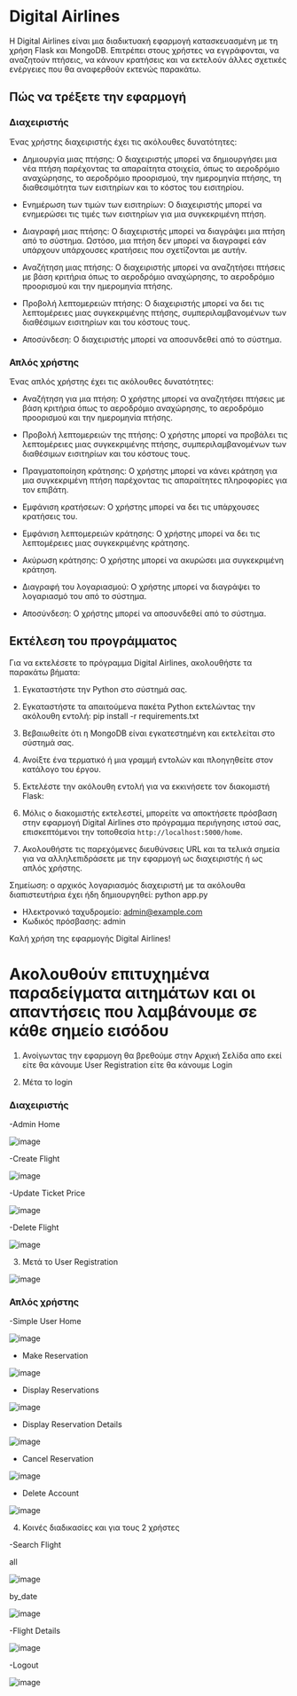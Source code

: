 # Digital Airlines

Η Digital Airlines είναι μια διαδικτυακή εφαρμογή κατασκευασμένη με τη χρήση Flask και MongoDB. Επιτρέπει στους χρήστες να εγγράφονται, να αναζητούν πτήσεις, να κάνουν κρατήσεις και να εκτελούν άλλες σχετικές ενέργειες που θα αναφερθούν εκτενώς παρακάτω.

## Πώς να τρέξετε την εφαρμογή 

### Διαχειριστής

Ένας χρήστης διαχειριστής έχει τις ακόλουθες δυνατότητες:

- Δημιουργία μιας πτήσης: Ο διαχειριστής μπορεί να δημιουργήσει μια νέα πτήση παρέχοντας τα απαραίτητα στοιχεία, όπως το αεροδρόμιο αναχώρησης, το αεροδρόμιο προορισμού, την ημερομηνία πτήσης, τη διαθεσιμότητα των εισιτηρίων και το κόστος του εισιτηρίου.

- Ενημέρωση των τιμών των εισιτηρίων: Ο διαχειριστής μπορεί να ενημερώσει τις τιμές των εισιτηρίων για μια συγκεκριμένη πτήση.

- Διαγραφή μιας πτήσης: Ο διαχειριστής μπορεί να διαγράψει μια πτήση από το σύστημα. Ωστόσο, μια πτήση δεν μπορεί να διαγραφεί εάν υπάρχουν υπάρχουσες κρατήσεις που σχετίζονται με αυτήν.

- Αναζήτηση μιας πτήσης: Ο διαχειριστής μπορεί να αναζητήσει πτήσεις με βάση κριτήρια όπως το αεροδρόμιο αναχώρησης, το αεροδρόμιο προορισμού και την ημερομηνία πτήσης.

- Προβολή λεπτομερειών πτήσης: Ο διαχειριστής μπορεί να δει τις λεπτομέρειες μιας συγκεκριμένης πτήσης, συμπεριλαμβανομένων των διαθέσιμων εισιτηρίων και του κόστους τους.

- Αποσύνδεση: Ο διαχειριστής μπορεί να αποσυνδεθεί από το σύστημα.

### Απλός χρήστης

Ένας απλός χρήστης έχει τις ακόλουθες δυνατότητες:

- Αναζήτηση για μια πτήση: Ο χρήστης μπορεί να αναζητήσει πτήσεις με βάση κριτήρια όπως το αεροδρόμιο αναχώρησης, το αεροδρόμιο προορισμού και την ημερομηνία πτήσης.

- Προβολή λεπτομερειών της πτήσης: Ο χρήστης μπορεί να προβάλει τις λεπτομέρειες μιας συγκεκριμένης πτήσης, συμπεριλαμβανομένων των διαθέσιμων εισιτηρίων και του κόστους τους.

- Πραγματοποίηση κράτησης: Ο χρήστης μπορεί να κάνει κράτηση για μια συγκεκριμένη πτήση παρέχοντας τις απαραίτητες πληροφορίες για τον επιβάτη.

- Εμφάνιση κρατήσεων: Ο χρήστης μπορεί να δει τις υπάρχουσες κρατήσεις του.

- Εμφάνιση λεπτομερειών κράτησης: Ο χρήστης μπορεί να δει τις λεπτομέρειες μιας συγκεκριμένης κράτησης.

- Ακύρωση κράτησης: Ο χρήστης μπορεί να ακυρώσει μια συγκεκριμένη κράτηση.

- Διαγραφή του λογαριασμού: Ο χρήστης μπορεί να διαγράψει το λογαριασμό του από το σύστημα.

- Αποσύνδεση: Ο χρήστης μπορεί να αποσυνδεθεί από το σύστημα.

## Εκτέλεση του προγράμματος

Για να εκτελέσετε το πρόγραμμα Digital Airlines, ακολουθήστε τα παρακάτω βήματα:

1. Εγκαταστήστε την Python στο σύστημά σας.

2. Εγκαταστήστε τα απαιτούμενα πακέτα Python εκτελώντας την ακόλουθη εντολή: pip install -r requirements.txt

3. Βεβαιωθείτε ότι η MongoDB είναι εγκατεστημένη και εκτελείται στο σύστημά σας.

4. Ανοίξτε ένα τερματικό ή μια γραμμή εντολών και πλοηγηθείτε στον κατάλογο του έργου.

5. Εκτελέστε την ακόλουθη εντολή για να εκκινήσετε τον διακομιστή Flask:

6. Μόλις ο διακομιστής εκτελεστεί, μπορείτε να αποκτήσετε πρόσβαση στην εφαρμογή Digital Airlines στο πρόγραμμα περιήγησης ιστού σας, επισκεπτόμενοι την τοποθεσία `http://localhost:5000/home`.

7. Ακολουθήστε τις παρεχόμενες διευθύνσεις URL και τα τελικά σημεία για να αλληλεπιδράσετε με την εφαρμογή ως διαχειριστής ή ως απλός χρήστης.

Σημείωση: ο αρχικός λογαριασμός διαχειριστή με τα ακόλουθα διαπιστευτήρια έχει ήδη δημιουργηθεί: python app.py

- Ηλεκτρονικό ταχυδρομείο: admin@example.com
- Κωδικός πρόσβασης: admin

Καλή χρήση της εφαρμογής Digital Airlines!

# Ακολουθούν επιτυχημένα παραδείγματα αιτημάτων και οι απαντήσεις που λαμβάνουμε σε κάθε σημείο εισόδου

1. Ανοίγωντας την εφαρμογη θα βρεθούμε στην Αρχική Σελίδα απο εκεί είτε θα κάνουμε User Registration είτε θα κάνουμε Login





2. Μέτα το login
   
### Διαχειριστής

-Admin Home

![image](https://github.com/nenikolaidis/YpoxreotikiErgasia23_e20113_Nikolaidis_Nearchos/assets/129533209/e44231c1-d47b-410e-a7d8-f6a076794fe0)

-Create Flight

![image](https://github.com/nenikolaidis/YpoxreotikiErgasia23_e20113_Nikolaidis_Nearchos/assets/129533209/fd1bb2f2-5580-412e-ae73-450eba72da9f)

-Update Ticket Price

![image](https://github.com/nenikolaidis/YpoxreotikiErgasia23_e20113_Nikolaidis_Nearchos/assets/129533209/dc021bcd-c7d8-452a-ac5b-d4b235f28963)

-Delete Flight

![image](https://github.com/nenikolaidis/YpoxreotikiErgasia23_e20113_Nikolaidis_Nearchos/assets/129533209/1f4ec61a-2c3e-4fcc-99dd-03405c830eb5)

3. Μετά το User Registration

![image](https://github.com/nenikolaidis/YpoxreotikiErgasia23_e20113_Nikolaidis_Nearchos/assets/129533209/cc9de386-c76f-45be-a3c8-7093733bd68c)


### Απλός χρήστης

-Simple User Home

![image](https://github.com/nenikolaidis/YpoxreotikiErgasia23_e20113_Nikolaidis_Nearchos/assets/129533209/51650538-9902-4f79-8cec-0c58055759c0)

- Make Reservation

![image](https://github.com/nenikolaidis/YpoxreotikiErgasia23_e20113_Nikolaidis_Nearchos/assets/129533209/db6ca3e8-1365-4744-9ce3-24a41b800830)

- Display Reservations

![image](https://github.com/nenikolaidis/YpoxreotikiErgasia23_e20113_Nikolaidis_Nearchos/assets/129533209/9a2b5bb1-893c-43fe-a37f-cbd3781cfb60)

-  Display Reservation Details
  
![image](https://github.com/nenikolaidis/YpoxreotikiErgasia23_e20113_Nikolaidis_Nearchos/assets/129533209/b6bceb3a-eafe-488a-abd4-d93e004ab7f1)

-  Cancel Reservation

![image](https://github.com/nenikolaidis/YpoxreotikiErgasia23_e20113_Nikolaidis_Nearchos/assets/129533209/5daab495-02a1-429f-b234-8aa6ce27aefb)

-  Delete Account

![image](https://github.com/nenikolaidis/YpoxreotikiErgasia23_e20113_Nikolaidis_Nearchos/assets/129533209/6d1ba60a-c860-4567-a909-4b80debbc300)


4. Κοινές διαδικασίες και για τους 2 χρήστες

-Search Flight

all

![image](https://github.com/nenikolaidis/YpoxreotikiErgasia23_e20113_Nikolaidis_Nearchos/assets/129533209/389b50ab-5455-4d50-99e4-0c9ed0659165)

by_date

![image](https://github.com/nenikolaidis/YpoxreotikiErgasia23_e20113_Nikolaidis_Nearchos/assets/129533209/8c144151-99d8-456f-bc5e-cee5199cd5c2)

-Flight Details

![image](https://github.com/nenikolaidis/YpoxreotikiErgasia23_e20113_Nikolaidis_Nearchos/assets/129533209/753c5dd4-3024-40ef-ab46-bafc6d6be7e6)

-Logout

![image](https://github.com/nenikolaidis/YpoxreotikiErgasia23_e20113_Nikolaidis_Nearchos/assets/129533209/b09e41b0-8fb0-4728-9e8d-43df57fa9dd8)


  
